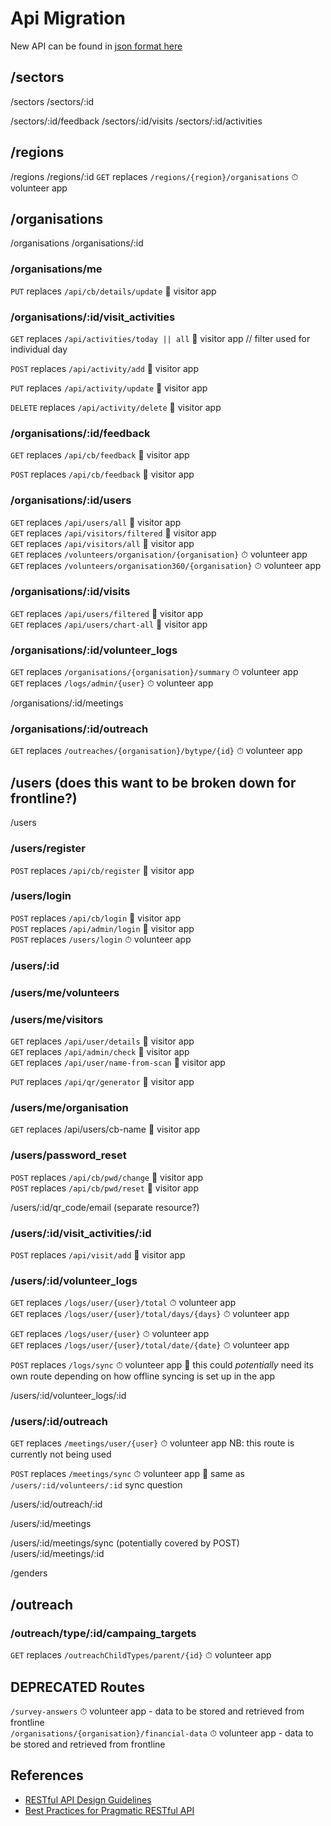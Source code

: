 # Api Migration

New API can be found in [json format here](./api.json)

## /sectors
/sectors
/sectors/:id

/sectors/:id/feedback
/sectors/:id/visits
/sectors/:id/activities

## /regions
/regions
/regions/:id
`GET` replaces `/regions/{region}/organisations`  ⏱ volunteer app

## /organisations
/organisations
/organisations/:id
### /organisations/me

`PUT` replaces `/api/cb/details/update` 👣 visitor app

### /organisations/:id/visit_activities
`GET` replaces `/api/activities/today || all` 👣 visitor app // filter used for individual day

`POST` replaces `/api/activity/add` 👣 visitor app 

`PUT` replaces `/api/activity/update` 👣 visitor app 

`DELETE` replaces `/api/activity/delete` 👣 visitor app 

### /organisations/:id/feedback
`GET` replaces `/api/cb/feedback` 👣 visitor app 

`POST` replaces `/api/cb/feedback` 👣 visitor app 

### /organisations/:id/users
`GET` replaces `/api/users/all` 👣 visitor app   
`GET` replaces `/api/visitors/filtered` 👣 visitor app   
`GET` replaces `/api/visitors/all` 👣 visitor app  
`GET` replaces `/volunteers/organisation/{organisation}` ⏱ volunteer app  
`GET` replaces `/volunteers/organisation360/{organisation}` ⏱ volunteer app  

### /organisations/:id/visits
`GET` replaces `/api/users/filtered`  👣 visitor app   
`GET` replaces `/api/users/chart-all`  👣 visitor app  

### /organisations/:id/volunteer_logs
`GET` replaces `/organisations/{organisation}/summary` ⏱ volunteer app  
`GET` replaces `/logs/admin/{user}` ⏱ volunteer app  

/organisations/:id/meetings

### /organisations/:id/outreach
`GET` replaces `/outreaches/{organisation}/bytype/{id}` ⏱ volunteer app

## /users (does this want to be broken down for frontline?)
/users
### /users/register
`POST` replaces `/api/cb/register` 👣 visitor app

### /users/login
`POST` replaces `/api/cb/login` 👣 visitor app  
`POST` replaces `/api/admin/login` 👣 visitor app  
`POST` replaces `/users/login`  ⏱ volunteer app  

### /users/:id 
### /users/me/volunteers

### /users/me/visitors
`GET` replaces `/api/user/details` 👣 visitor app  
`GET` replaces `/api/admin/check` 👣 visitor app  
`GET` replaces `/api/user/name-from-scan` 👣 visitor app

`PUT` replaces `/api/qr/generator` 👣 visitor app  

### /users/me/organisation
`GET` replaces /api/users/cb-name 👣 visitor app 

### /users/password_reset
`POST` replaces `/api/cb/pwd/change` 👣 visitor app  
`POST` replaces `/api/cb/pwd/reset` 👣 visitor app

/users/:id/qr_code/email (separate resource?)

### /users/:id/visit_activities/:id
`POST` replaces `/api/visit/add` 👣 visitor app  

### /users/:id/volunteer_logs
`GET` replaces `/logs/user/{user}/total` ⏱ volunteer app  
`GET` replaces `/logs/user/{user}/total/days/{days}` ⏱ volunteer app  

`GET` replaces `/logs/user/{user}` ⏱ volunteer app  
`GET` replaces `/logs/user/{user}/total/date/{date}` ⏱ volunteer app  


`POST` replaces `/logs/sync` ⏱ volunteer app 🤔 this could _potentially_ need its own route depending on how offline syncing is set up in the app

/users/:id/volunteer_logs/:id  

### /users/:id/outreach
`GET` replaces `/meetings/user/{user}` ⏱ volunteer app  NB: this route is currently not being used

`POST` replaces `/meetings/sync` ⏱ volunteer app 🤔 same as `/users/:id/volunteers/:id` sync question

/users/:id/outreach/:id

/users/:id/meetings

/users/:id/meetings/sync (potentially covered by POST)
/users/:id/meetings/:id

/genders

## /outreach
### /outreach/type/:id/campaing_targets
`GET` replaces `/outreachChildTypes/parent/{id}` ⏱ volunteer app

## DEPRECATED Routes
`/survey-answers` ⏱ volunteer app - data to be stored and retrieved from frontline  
`/organisations/{organisation}/financial-data` ⏱ volunteer app - data to be stored and retrieved from frontline

## References
- [RESTful API Design Guidelines](https://hackernoon.com/restful-api-designing-guidelines-the-best-practices-60e1d954e7c9)
- [Best Practices for Pragmatic RESTful API](https://www.vinaysahni.com/best-practices-for-a-pragmatic-restful-api)